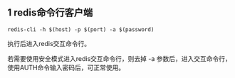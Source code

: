 ## 1 redis命令行客户端

```shell
redis-cli -h $(host) -p $(port) -a $(password)
```

执行后进入redis交互命令行。

若需要使用安全模式进入redis交互命令行，则去掉 -a 参数后，进入交互命令行，使用AUTH命令输入密码后，可正常使用。


